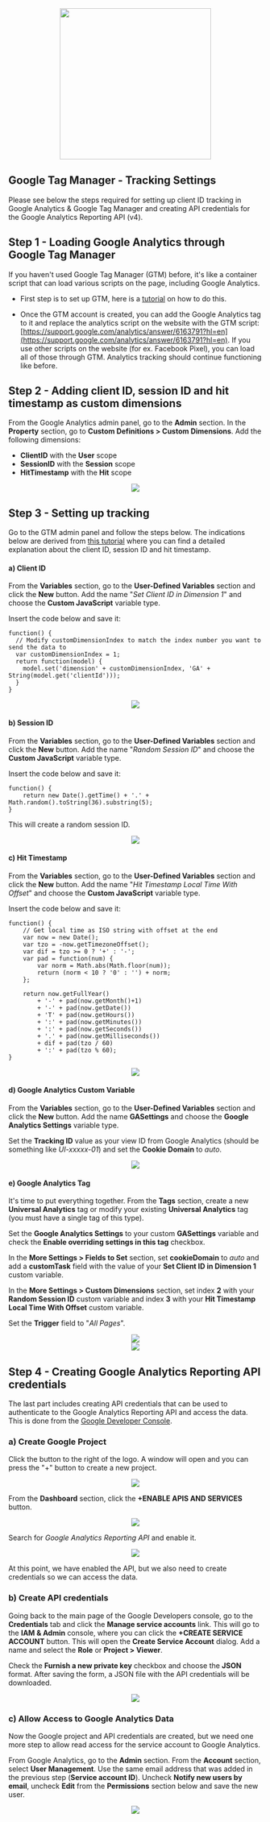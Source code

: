 <div align="center">
    <img src="https://storage.googleapis.com/morphl-docs/google-analytics-tracking/morphl-google-tag-manager.png" style="width:300px; height: auto;" />
</div>

## Google Tag Manager - Tracking Settings

Please see below the steps required for setting up client ID tracking in Google Analytics & Google Tag Manager and creating API credentials for the Google Analytics Reporting API (v4).

## Step 1 - Loading Google Analytics through Google Tag Manager

If you haven't used Google Tag Manager (GTM) before, it's like a container script that can load various scripts on the page, including Google Analytics.

- First step is to set up GTM, here is a [tutorial](https://support.google.com/tagmanager/answer/6103696?hl=en) on how to do this.

- Once the GTM account is created, you can add the Google Analytics tag to it and replace the analytics script on the website with the GTM script: [https://support.google.com/analytics/answer/6163791?hl=en](https://support.google.com/analytics/answer/6163791?hl=en). If you use other scripts on the website (for ex. Facebook Pixel), you can load all of those through GTM. Analytics tracking should continue functioning like before.

## Step 2 - Adding client ID, session ID and hit timestamp as custom dimensions

From the Google Analytics admin panel, go to the **Admin** section. In the **Property** section, go to **Custom Definitions > Custom Dimensions**. Add the following dimensions:

- **ClientID** with the **User** scope
- **SessionID** with the **Session** scope
- **HitTimestamp** with the **Hit** scope

<div align="center">
    <img src="https://storage.googleapis.com/morphl-docs/google-analytics-tracking/step2-ga-custom-dimensions.jpg" />
</div>


## Step 3 - Setting up tracking 

Go to the GTM admin panel and follow the steps below. The indications below are derived from [this tutorial](https://www.simoahava.com/analytics/improve-data-collection-with-four-custom-dimensions/#3-session-id) where you can find a detailed explanation about the client ID, session ID and hit timestamp.

#### a) Client ID

From the **Variables** section, go to the **User-Defined Variables** section and click the **New** button. Add the name "*Set Client ID in Dimension 1*" and choose the **Custom JavaScript** variable type.

Insert the code below and save it:

```
function() {
  // Modify customDimensionIndex to match the index number you want to send the data to
  var customDimensionIndex = 1;
  return function(model) {
    model.set('dimension' + customDimensionIndex, 'GA' + String(model.get('clientId')));
  }
}
```

<div align="center">
    <img src="https://storage.googleapis.com/morphl-docs/google-analytics-tracking/step3-client-id.jpg" />
</div>


#### b) Session ID

From the **Variables** section, go to the **User-Defined Variables** section and click the **New** button. Add the name "*Random Session ID*" and choose the **Custom JavaScript** variable type.

Insert the code below and save it:

```
function() {
    return new Date().getTime() + '.' + Math.random().toString(36).substring(5);
}
```

This will create a random session ID.

<div align="center">
    <img src="https://storage.googleapis.com/morphl-docs/google-analytics-tracking/step3-session-id-1.png" />
</div>

#### c) Hit Timestamp

From the **Variables** section, go to the **User-Defined Variables** section and click the **New** button. Add the name "*Hit Timestamp Local Time With Offset*" and choose the **Custom JavaScript** variable type.

Insert the code below and save it:

```
function() {
    // Get local time as ISO string with offset at the end
    var now = new Date();
    var tzo = -now.getTimezoneOffset();
    var dif = tzo >= 0 ? '+' : '-';
    var pad = function(num) {
        var norm = Math.abs(Math.floor(num));
        return (norm < 10 ? '0' : '') + norm;
    };
  
    return now.getFullYear() 
        + '-' + pad(now.getMonth()+1)
        + '-' + pad(now.getDate())
        + 'T' + pad(now.getHours())
        + ':' + pad(now.getMinutes()) 
        + ':' + pad(now.getSeconds())
        + '.' + pad(now.getMilliseconds())
        + dif + pad(tzo / 60) 
        + ':' + pad(tzo % 60);
}
```

<div align="center">
    <img src="https://storage.googleapis.com/morphl-docs/google-analytics-tracking/step3-hit-timestamp.png" />
</div>

#### d) Google Analytics Custom Variable

From the **Variables** section, go to the **User-Defined Variables** section and click the **New** button. Add the name **GASettings** and choose the **Google Analytics Settings** variable type.

Set the **Tracking ID** value as your view ID from Google Analytics (should be something like *UI-xxxxx-01*) and set the **Cookie Domain** to *auto*.

<div align="center">
    <img src="https://storage.googleapis.com/morphl-docs/google-analytics-tracking/step3-ga-settings.png" />
</div>

#### e) Google Analytics Tag

It's time to put everything together. From the **Tags** section, create a new **Universal Analytics** tag or modify your existing **Universal Analytics** tag (you must have a single tag of this type).

Set the **Google Analytics Settings** to your custom **GASettings** variable and check the **Enable overriding settings in this tag** checkbox.

In the **More Settings > Fields to Set** section, set **cookieDomain** to *auto* and add a **customTask** field with the value of your **Set Client ID in Dimension 1** custom variable.

In the **More Settings > Custom Dimensions** section, set index **2** with your **Random Session ID** custom variable and index **3** with your **Hit Timestamp Local Time With Offset** custom variable.

Set the **Trigger** field to "*All Pages*".

<div align="center">
    <img src="https://storage.googleapis.com/morphl-docs/google-analytics-tracking/step3-ga-tag.jpg" />
</div>

<div align="center">
    <img src="https://storage.googleapis.com/morphl-docs/google-analytics-tracking/step3-trigger.png" />
</div>

## Step 4 - Creating Google Analytics Reporting API credentials

The last part includes creating API credentials that can be used to authenticate to the Google Analytics Reporting API and access the data. This is done from the [Google Developer Console](https://console.developers.google.com). 

### a) Create Google Project

Click the button to the right of the logo. A window will open and you can press the "+" button to create a new project.

<div align="center">
    <img src="https://storage.googleapis.com/morphl-docs/google-analytics-tracking/step4-create-project.jpg" />
</div>

From the **Dashboard** section, click the **+ENABLE APIS AND SERVICES** button. 

<div align="center">
    <img src="https://storage.googleapis.com/morphl-docs/google-analytics-tracking/step4-enable-reporting-api-1.jpg" />
</div>

Search for *Google Analytics Reporting API* and enable it.

<div align="center">
    <img src="https://storage.googleapis.com/morphl-docs/google-analytics-tracking/step4-enable-reporting-api-2.jpg" />
</div>

At this point, we have enabled the API, but we also need to create credentials so we can access the data.

### b) Create API credentials

Going back to the main page of the Google Developers console, go to the **Credentials** tab and click the **Manage service accounts** link. This will go to the **IAM & Admin** console, where you can click the **+CREATE SERVICE ACCOUNT** button. This will open the **Create Service Account** dialog. Add a name and select the **Role** or **Project > Viewer**.

Check the **Furnish a new private key** checkbox and choose the **JSON** format. After saving the form, a JSON file with the API credentials will be downloaded. 

<div align="center">
    <img src="https://storage.googleapis.com/morphl-docs/google-analytics-tracking/step4-create-service-account.jpg" />
</div>

### c) Allow Access to Google Analytics Data

Now the Google project and API credentials are created, but we need one more step to allow read access for the service account to Google Analytics. 

From Google Analytics, go to the **Admin** section. From the **Account** section, select **User Management**. Use the same email address that was added in the previous step (**Service account ID**). Uncheck **Notify new users by email**, uncheck **Edit** from the **Permissions** section below and save the new user.

<div align="center">
    <img src="https://storage.googleapis.com/morphl-docs/google-analytics-tracking/step4-ga-add-service-id.jpg" />
</div>